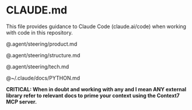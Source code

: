 # CLAUDE.md

This file provides guidance to Claude Code (claude.ai/code) when working with code in this repository.

@.agent/steering/product.md

@.agent/steering/structure.md

@.agent/steering/tech.md

@~/.claude/docs/PYTHON.md

**CRITICAL: When in doubt and working with any and I mean ANY external library refer to relevant docs to prime your context using the Context7 MCP server.**